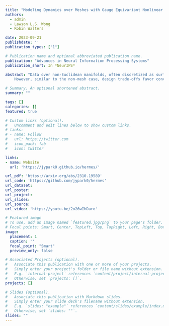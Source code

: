 ```yaml
---
title: "Modeling Dynamics over Meshes with Gauge Equivariant Nonlinear Message Passing"
authors: 
  - admin
  - Lawson L.S. Wong
  - Robin Walters

date: 2023-09-21
publishdate: ''
publication_types: ["1"]

# Publication name and optional abbreviated publication name.
publication: "Advances in Neural Information Processing Systems"
publication_short: In *NeurIPS*

abstract: "Data over non-Euclidean manifolds, often discretized as surface meshes, naturally arise in computer graphics and biological and physical systems. Of particular interest is solving complex partial differential equations (PDEs) on surfaces. While graph neural networks have been successfully applied to PDEs, they do not incorporate surface geometry and do not consider local gauge symmetries of the manifold. Alternatively, recent work on gauge equivariant convolutional and attentional architectures on meshes leverages the underlying geometry but underperforms in modeling surface PDEs. To address these issues, we introduce a new gauge equivariant architecture using nonlinear message passing over meshes. Our novel architecture achieves higher performance than either convolutional or attentional networks on domains with highly complex and nonlinear dynamics. %Furthermore, we investigate when nonlinear message passing improves over the linear counterparts and offer guidelines on in which situations our method would provide the most benefit.
    However, similar to the non-mesh case, design trade-offs favor convolutional, attentional, or message passing networks for different tasks; we investigate in which circumstances our message passing method provides the most benefit."

# Summary. An optional shortened abstract.
summary: ""

tags: []
categories: []
featured: true

# Custom links (optional).
#   Uncomment and edit lines below to show custom links.
# links:
# - name: Follow
#   url: https://twitter.com
#   icon_pack: fab
#   icon: twitter

links:
- name: Website
  url: 'https://jypark0.github.io/hermes/'

url_pdf: 'https://arxiv.org/abs/2310.19589'
url_code: 'https://github.com/jypark0/hermes'
url_dataset:
url_poster: 
url_project:
url_slides:
url_source:
url_video: 'https://youtu.be/2o26wIhDaro'

# Featured image
# To use, add an image named `featured.jpg/png` to your page's folder. 
# Focal points: Smart, Center, TopLeft, Top, TopRight, Left, Right, BottomLeft, Bottom, BottomRight.
image:
  placement: 1
  caption: ''
  focal_point: "Smart"
  preview_only: false

# Associated Projects (optional).
#   Associate this publication with one or more of your projects.
#   Simply enter your project's folder or file name without extension.
#   E.g. `internal-project` references `content/project/internal-project/index.md`.
#   Otherwise, set `projects: []`.
projects: []

# Slides (optional).
#   Associate this publication with Markdown slides.
#   Simply enter your slide deck's filename without extension.
#   E.g. `slides: "example"` references `content/slides/example/index.md`.
#   Otherwise, set `slides: ""`.
slides: ""
---
```

